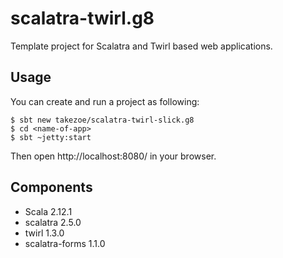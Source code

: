 scalatra-twirl.g8
=================

Template project for Scalatra and Twirl based web applications.

## Usage

You can create and run a project as following:

```
$ sbt new takezoe/scalatra-twirl-slick.g8
$ cd <name-of-app>
$ sbt ~jetty:start
```

Then open http://localhost:8080/ in your browser.

## Components

* Scala 2.12.1
* scalatra 2.5.0
* twirl 1.3.0
* scalatra-forms 1.1.0
